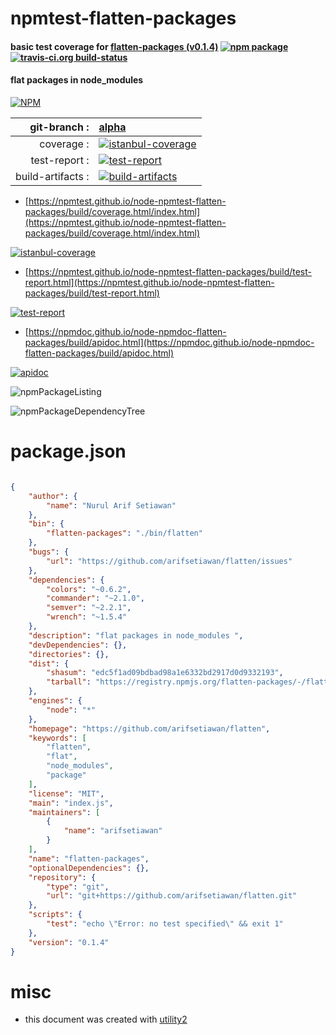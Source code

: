 # npmtest-flatten-packages

#### basic test coverage for  [flatten-packages (v0.1.4)](https://github.com/arifsetiawan/flatten)  [![npm package](https://img.shields.io/npm/v/npmtest-flatten-packages.svg?style=flat-square)](https://www.npmjs.org/package/npmtest-flatten-packages) [![travis-ci.org build-status](https://api.travis-ci.org/npmtest/node-npmtest-flatten-packages.svg)](https://travis-ci.org/npmtest/node-npmtest-flatten-packages)

#### flat packages in node_modules

[![NPM](https://nodei.co/npm/flatten-packages.png?downloads=true&downloadRank=true&stars=true)](https://www.npmjs.com/package/flatten-packages)

| git-branch : | [alpha](https://github.com/npmtest/node-npmtest-flatten-packages/tree/alpha)|
|--:|:--|
| coverage : | [![istanbul-coverage](https://npmtest.github.io/node-npmtest-flatten-packages/build/coverage.badge.svg)](https://npmtest.github.io/node-npmtest-flatten-packages/build/coverage.html/index.html)|
| test-report : | [![test-report](https://npmtest.github.io/node-npmtest-flatten-packages/build/test-report.badge.svg)](https://npmtest.github.io/node-npmtest-flatten-packages/build/test-report.html)|
| build-artifacts : | [![build-artifacts](https://npmtest.github.io/node-npmtest-flatten-packages/glyphicons_144_folder_open.png)](https://github.com/npmtest/node-npmtest-flatten-packages/tree/gh-pages/build)|

- [https://npmtest.github.io/node-npmtest-flatten-packages/build/coverage.html/index.html](https://npmtest.github.io/node-npmtest-flatten-packages/build/coverage.html/index.html)

[![istanbul-coverage](https://npmtest.github.io/node-npmtest-flatten-packages/build/screenCapture.buildCi.browser.%252Ftmp%252Fbuild%252Fcoverage.lib.html.png)](https://npmtest.github.io/node-npmtest-flatten-packages/build/coverage.html/index.html)

- [https://npmtest.github.io/node-npmtest-flatten-packages/build/test-report.html](https://npmtest.github.io/node-npmtest-flatten-packages/build/test-report.html)

[![test-report](https://npmtest.github.io/node-npmtest-flatten-packages/build/screenCapture.buildCi.browser.%252Ftmp%252Fbuild%252Ftest-report.html.png)](https://npmtest.github.io/node-npmtest-flatten-packages/build/test-report.html)

- [https://npmdoc.github.io/node-npmdoc-flatten-packages/build/apidoc.html](https://npmdoc.github.io/node-npmdoc-flatten-packages/build/apidoc.html)

[![apidoc](https://npmdoc.github.io/node-npmdoc-flatten-packages/build/screenCapture.buildCi.browser.%252Ftmp%252Fbuild%252Fapidoc.html.png)](https://npmdoc.github.io/node-npmdoc-flatten-packages/build/apidoc.html)

![npmPackageListing](https://npmtest.github.io/node-npmtest-flatten-packages/build/screenCapture.npmPackageListing.svg)

![npmPackageDependencyTree](https://npmtest.github.io/node-npmtest-flatten-packages/build/screenCapture.npmPackageDependencyTree.svg)



# package.json

```json

{
    "author": {
        "name": "Nurul Arif Setiawan"
    },
    "bin": {
        "flatten-packages": "./bin/flatten"
    },
    "bugs": {
        "url": "https://github.com/arifsetiawan/flatten/issues"
    },
    "dependencies": {
        "colors": "~0.6.2",
        "commander": "~2.1.0",
        "semver": "~2.2.1",
        "wrench": "~1.5.4"
    },
    "description": "flat packages in node_modules ",
    "devDependencies": {},
    "directories": {},
    "dist": {
        "shasum": "edc5f1ad09bdbad98a1e6332bd2917d0d9332193",
        "tarball": "https://registry.npmjs.org/flatten-packages/-/flatten-packages-0.1.4.tgz"
    },
    "engines": {
        "node": "*"
    },
    "homepage": "https://github.com/arifsetiawan/flatten",
    "keywords": [
        "flatten",
        "flat",
        "node_modules",
        "package"
    ],
    "license": "MIT",
    "main": "index.js",
    "maintainers": [
        {
            "name": "arifsetiawan"
        }
    ],
    "name": "flatten-packages",
    "optionalDependencies": {},
    "repository": {
        "type": "git",
        "url": "git+https://github.com/arifsetiawan/flatten.git"
    },
    "scripts": {
        "test": "echo \"Error: no test specified\" && exit 1"
    },
    "version": "0.1.4"
}
```



# misc
- this document was created with [utility2](https://github.com/kaizhu256/node-utility2)
